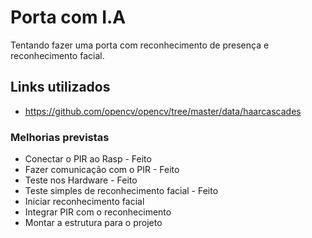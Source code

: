 # Porta com I.A

Tentando fazer uma porta com reconhecimento de presença e reconhecimento facial.

## Links utilizados

* https://github.com/opencv/opencv/tree/master/data/haarcascades

### Melhorias previstas

* Conectar o PIR ao Rasp - Feito
* Fazer comunicação com o PIR - Feito
* Teste nos Hardware - Feito
* Teste simples de reconhecimento facial - Feito
* Iniciar reconhecimento facial 
* Integrar PIR com o reconhecimento
* Montar a estrutura para o projeto
